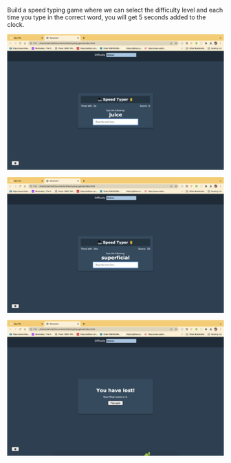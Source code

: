 Build a speed typing game where we can select the difficulty level and each time you type in the correct word, you will get 5 seconds added to the clock.

![Screenshot](start-typing.png)

![Screenshot](continue-typing.png)

![Screenshot](lost.png)
